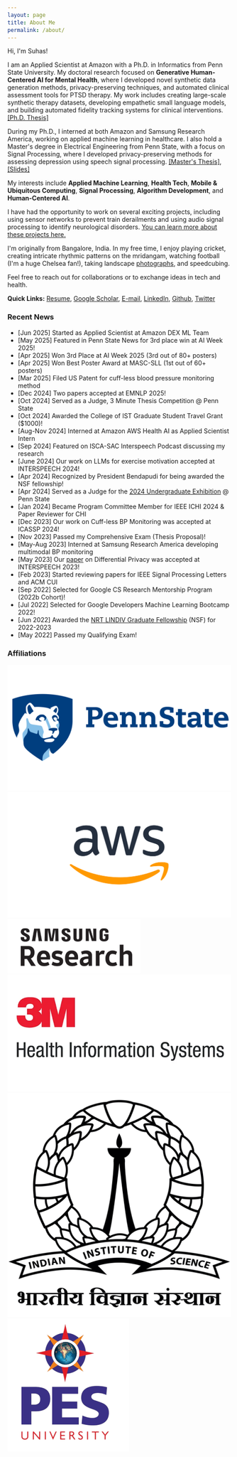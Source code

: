 ```yaml
---
layout: page
title: About Me
permalink: /about/
---
```

<link rel="stylesheet" href="/assets/css/style.css">

Hi, I'm Suhas!

I am an Applied Scientist at Amazon with a Ph.D. in Informatics from Penn State University. My doctoral research focused on **Generative Human-Centered AI for Mental Health**, where I developed novel synthetic data generation methods, privacy-preserving techniques, and automated clinical assessment tools for PTSD therapy. My work includes creating large-scale synthetic therapy datasets, developing empathetic small language models, and building automated fidelity tracking systems for clinical interventions. [[Ph.D. Thesis]](https://etda.libraries.psu.edu/files/final_submissions/32981)

During my Ph.D., I interned at both Amazon and Samsung Research America, working on applied machine learning in healthcare. I also hold a Master's degree in Electrical Engineering from Penn State, with a focus on Signal Processing, where I developed privacy-preserving methods for assessing depression using speech signal processing. [[Master's Thesis]](https://etda.libraries.psu.edu/files/final_submissions/23854), [[Slides]](https://drive.google.com/file/d/1-vZb9om8xlaRn_ZGYuTDahTpYzoma6pj/view?usp=sharing)

My interests include **Applied Machine Learning**, **Health Tech**, **Mobile & Ubiquitous Computing**, **Signal Processing**, **Algorithm Development**, and **Human-Centered AI**.

I have had the opportunity to work on several exciting projects, including using sensor networks to prevent train derailments and using audio signal processing to identify neurological disorders. [You can learn more about these projects here.](/research/)

I'm originally from Bangalore, India. In my free time, I enjoy playing cricket, creating intricate rhythmic patterns on the mridangam, watching football (I'm a huge Chelsea fan!), taking landscape [photographs](/photography/), and speedcubing.

Feel free to reach out for collaborations or to exchange ideas in tech and health.

**Quick Links:** [Resume](/assets/media/2025-01_Suhas_Technical.pdf), [Google Scholar](https://scholar.google.com/citations?user=EOJDCfMAAAAJ), [E-mail](mailto:bnsuhas@bnsuhas.com), [LinkedIn](https://www.linkedin.com/in/bnsuhas), [Github](https://github.com/bnsuhas96), [Twitter](http://twitter.com/asksuhas)

### Recent News

- [Jun 2025] Started as Applied Scientist at Amazon DEX ML Team
- [May 2025] Featured in Penn State News for 3rd place win at AI Week 2025!
- [Apr 2025] Won 3rd Place at AI Week 2025 (3rd out of 80+ posters)
- [Apr 2025] Won Best Poster Award at MASC-SLL (1st out of 60+ posters)
- [Mar 2025] Filed US Patent for cuff-less blood pressure monitoring method
- [Dec 2024] Two papers accepted at EMNLP 2025!
- [Oct 2024] Served as a Judge, 3 Minute Thesis Competition @ Penn State
- [Oct 2024] Awarded the College of IST Graduate Student Travel Grant ($1000)!
- [Aug-Nov 2024] Interned at Amazon AWS Health AI as Applied Scientist Intern
- [Sep 2024] Featured on ISCA-SAC Interspeech Podcast discussing my research
- [June 2024] Our work on LLMs for exercise motivation accepted at INTERSPEECH 2024!
- [Apr 2024] Recognized by President Bendapudi for being awarded the NSF fellowship!
- [Apr 2024] Served as a Judge for the [2024 Undergraduate Exhibition](https://urfm.psu.edu/programs/undergraduate-exhibition) @ Penn State
- [Jan 2024] Became Program Committee Member for IEEE ICHI 2024 & Paper Reviewer for CHI
- [Dec 2023] Our work on Cuff-less BP Monitoring was accepted at ICASSP 2024!
- [Nov 2023] Passed my Comprehensive Exam (Thesis Proposal)!
- [May-Aug 2023] Interned at Samsung Research America developing multimodal BP monitoring
- [May 2023] Our [paper](/assets/media/2023-09_bn23_interspeech.pdf) on Differential Privacy was accepted at INTERSPEECH 2023!
- [Feb 2023] Started reviewing papers for IEEE Signal Processing Letters and ACM CUI
- [Sep 2022] Selected for Google CS Research Mentorship Program (2022b Cohort)!
- [Jul 2022] Selected for Google Developers Machine Learning Bootcamp 2022!
- [Jun 2022] Awarded the [NRT LINDIV Graduate Fellowship](https://lindiv.la.psu.edu/trainee-cohort/) (NSF) for 2022-2023
- [May 2022] Passed my Qualifying Exam!

### Affiliations

<div class="affiliations">
  <img src="/assets/media/Penn-State-University-Logo.png" alt="Penn State University">
  <img src="/assets/media/Untitled_design_-_2023-07-27T130823.909.png" alt="Amazon AWS">
  <img src="/assets/media/samsung-300x122.png" alt="Samsung Research America">
  <img src="/assets/media/3mhealth.webp" alt="3M Health Information Systems">
  <img src="/assets/media/IISc_Master_Seal_Black.jpg" alt="Indian Institute of Science">
  <img src="/assets/media/PESUniversity-logo-removebg-preview-e1662225928289-274x300.png" alt="PES University">
</div>